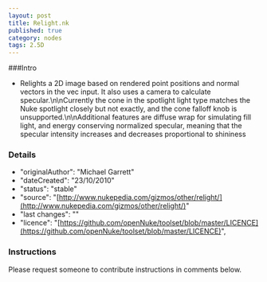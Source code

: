 ```yaml
---
layout: post
title: Relight.nk
published: true
category: nodes
tags: 2.5D
---
```


###Intro
- Relights a 2D image based on rendered point positions and normal vectors in the vec input. It also uses a camera to calculate specular.\n\nCurrently the cone in the spotlight light type matches the Nuke spotlight closely but not exactly, and the cone falloff knob is unsupported.\n\nAdditional features are diffuse wrap for simulating fill light, and energy conserving normalized specular, meaning that the specular intensity increases and decreases proportional to shininess

### Details
- "originalAuthor": "Michael Garrett"
- "dateCreated": "23/10/2010"
- "status": "stable"
- "source": "[http://www.nukepedia.com/gizmos/other/relight/](http://www.nukepedia.com/gizmos/other/relight/)"
- "last changes": ""
- "licence": "[https://github.com/openNuke/toolset/blob/master/LICENCE](https://github.com/openNuke/toolset/blob/master/LICENCE)",

### Instructions
Please request someone to contribute instructions in comments below.